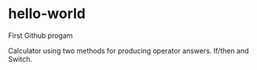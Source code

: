 # hello-world
First Github progam

Calculator using two methods for producing operator answers. If/then and Switch.
